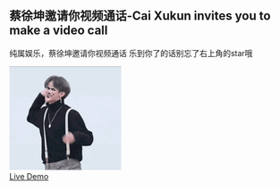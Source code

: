 ## 蔡徐坤邀请你视频通话-Cai Xukun invites you to make a video call
纯属娱乐，蔡徐坤邀请你视频通话
乐到你了的话别忘了右上角的star哦  

![](/img/wKgBOV4VsWyAB9cMAAtAhfXnV4g3012.no)  
[Live Demo]()